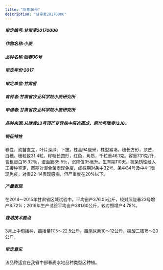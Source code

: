 ```yaml
---
title: "陇春36号"
description: "甘审麦20170006"
---
```

##### 审定编号:甘审麦20170006

##### 作物名称:小麦

##### 品种名称:陇春36号

##### 审定年份:2017

##### 审定单位:甘肃省

##### 育种者:甘肃省农业科学院小麦研究所

##### 申请者:甘肃省农业科学院小麦研究所

##### 品种来源:从陇春23号顶芒变异株中系选而成，原代号陇春13J6。

##### 特征特性
春性，幼苗直立，叶片深绿、下披。株高94厘米，株型紧凑。穗长方形，顶芒，白穗。穗粒数31.4粒。籽粒长圆形，红色，角质，千粒重46.1克。容重731克/升，含粗蛋白16.32％，湿面筋35.5％，沉降值35毫升。生育期110天。抗条锈性经人工接种鉴定，苗期对混合菌表现免疫，成株期对条中32号、条中34号及中4-1表现免疫，对贵22-14表现感病，但严重度在20%以下。

##### 产量表现
在2014～2015年甘肃省区域试验中，平均亩产376.05公斤，较对照陇春23号增产8.72%；2016年生产试验平均亩产381.60公斤，较对照增产4.78%。

##### 栽培技术要点
3月上中旬播种，亩播量17.5～22.5公斤。亩施尿素10～12公斤，磷酸二铵15～20公斤。

##### 审定意见
该品种适宜在我省中部春麦水地品种类型区种植。
